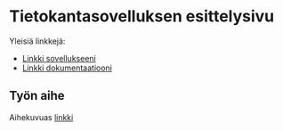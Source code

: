 # Tietokantasovelluksen esittelysivu

Yleisiä linkkejä:

* [Linkki sovellukseeni](http://laatopi.users.cs.helsinki.fi/tietokantaharkka/)
* [Linkki dokumentaatiooni](https://github.com/laatopi/Tsoha-Bootstrap/blob/master/doc/dokumentaatio.pdf)

## Työn aihe

Aihekuvuas [linkki](http://advancedkittenry.github.io/suunnittelu_ja_tyoymparisto/aiheet/Muistilista.html) 
